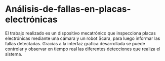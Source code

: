 # Análisis-de-fallas-en-placas-electrónicas
El trabajo realizado es un dispositivo mecatrónico que inspecciona placas electrónicas mediante una cámara y un robot Scara, para luego informar las fallas detectadas. Gracias a la interfaz grafica desarrollada se puede controlar y observar en tiempo real las diferentes detecciones que realiza el sistema.
